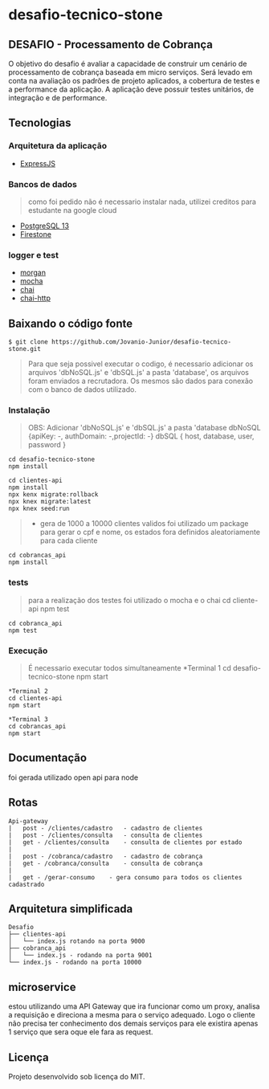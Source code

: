 # desafio-tecnico-stone


## DESAFIO - Processamento de Cobrança
O objetivo do desafio é avaliar a capacidade de construir um cenário de processamento de cobrança baseada em micro serviços. Será levado em conta na avaliação os padrões de projeto aplicados, a cobertura de testes e a performance da aplicação. A aplicação deve possuir testes unitários, de integração e de performance.


## Tecnologias

### Arquitetura da aplicação
* <a href="https://github.com/expressjs/express" target="_blank">ExpressJS</a>

### Bancos de dados
> como foi pedido não é necessario instalar nada, utilizei creditos para estudante na google cloud
* <a href="https://cloud.google.com/sql" target="_blank">PostgreSQL 13</a>
* <a href="https://cloud.google.com/firestore" target="_blank">Firestone</a>

### logger e test
* <a href="https://www.npmjs.com/package/morgan" target="_blank">morgan</a>
* <a href="https://www.npmjs.com/package/mocha" target="_blank">mocha</a>
* <a href="https://www.npmjs.com/package/chai" target="_blank">chai</a>
* <a href="https://www.npmjs.com/package/chai-http" target="_blank">chai-http</a>

## Baixando o código fonte
```
$ git clone https://github.com/Jovanio-Junior/desafio-tecnico-stone.git
```
> Para que seja possivel executar o codigo, é necessario adicionar os arquivos 'dbNoSQL.js' e 'dbSQL.js' a pasta 'database', os arquivos foram enviados a recrutadora. Os mesmos são dados para conexão com o banco de dados utilizado.

### Instalação
> OBS: Adicionar 'dbNoSQL.js' e 'dbSQL.js' a pasta 'database 
> dbNoSQL {apiKey: -, authDomain: -,projectId: -}
> dbSQL { host, database, user, password }

    cd desafio-tecnico-stone
    npm install

    cd clientes-api
    npm install
    npx kenx migrate:rollback
    npx knex migrate:latest
    npx knex seed:run  
>- gera de 1000 a 10000 clientes validos 
>foi utilizado um package para gerar o cpf e nome, os estados fora definidos aleatoriamente para cada cliente

    cd cobrancas_api
    npm install



### tests

> para a realização dos testes foi utilizado o mocha e o chai
    cd cliente-api
    npm test

    cd cobranca_api
    npm test

    


### Execução
>É necessario executar todos simultaneamente
    *Terminal 1
    cd desafio-tecnico-stone
    npm start

    *Terminal 2
    cd clientes-api
    npm start

    *Terminal 3
    cd cobrancas_api
    npm start



## Documentação
foi gerada utilizado open api para node 

## Rotas
    Api-gateway
    |   post - /clientes/cadastro   - cadastro de clientes
    |   post - /clientes/consulta   - consulta de clientes
    |   get - /clientes/consulta    - consulta de clientes por estado
    |   
    |   post - /cobranca/cadastro   - cadastro de cobrança
    |   get - /cobranca/consulta    - consulta de cobrança
    |   
    |   get - /gerar-consumo    - gera consumo para todos os clientes cadastrado

## Arquitetura simplificada
	Desafio
	├── clientes-api
	│   └── index.js rotando na porta 9000
	├── cobranca_api
	│   └── index.js - rodando na porta 9001
	└── index.js - rodando na porta 10000

## microservice
estou utilizando uma API Gateway que ira funcionar como um proxy, analisa a requisição e direciona a mesma para o serviço adequado. Logo o cliente não precisa ter conhecimento dos demais serviços para ele existira apenas 1 serviço que sera oque ele fara as request.



## Licença
Projeto desenvolvido sob licença do MIT.